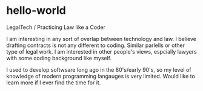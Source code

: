 # hello-world

LegalTech / Practicing Law like a Coder

I am interesting in any sort of overlap between technology and law. I believe drafting contracts is not any different to coding. Similar parlells or other type of legal work. I am interested in other people's views, espcially lawyers with some coding background like myself.

I used to develop softwsare long ago in the 80's/early 90's, so my level of knowledge of modern programming langauges is very limited. Would like to learn more if I ever find the time for it.
